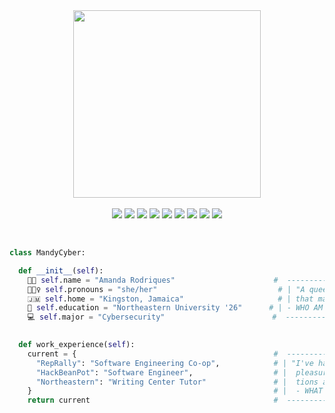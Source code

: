 <div align="center">
  <img src="https://github.com/Mandy-cyber/Mandy-cyber/assets/67931161/042fa0cd-e4bd-4cd6-8769-b69e5cf0cc38" height="300px"/>
</div>

<br>
<!-- <hr> -->

<div id="skills-icons" align="center">
  <a target="_blank" href="#"><img src="https://img.shields.io/badge/HTML-BLACK?style=for-the-badge&logo=HTML5&color=84e3c8" /></a>
  <a target="_blank" href="#"><img src="https://img.shields.io/badge/PYTHON-BLACK?style=for-the-badge&logo=Python&color=a8e6cf" /></a>
  <a target="_blank" href="#"><img src="https://img.shields.io/badge/C-BLACK?style=for-the-badge&logo=C&color=9FE2BF" /></a>
  <a target="_blank" href="#"><img src="https://img.shields.io/badge/JAVA-BLACK?style=for-the-badge&logo=Java&color=dcedc1" /></a>
  <a target="_blank" href="#"><img src="https://img.shields.io/badge/TYPESCRIPT-BLACK?style=for-the-badge&logo=Typescript&color=ffd3b6" /></a>
  <a target="_blank" href="#"><img src="https://img.shields.io/badge/CSS-BLACK?style=for-the-badge&logo=CSS3&color=fbdf9d" /></a>
  <a target="_blank" href="#"><img src="https://img.shields.io/badge/DR RACKET-BLACK?style=for-the-badge&logo=Racket&color=ffaaa5" /></a>
  <a target="_blank" href="#"><img src="https://img.shields.io/badge/NOTION-BLACK?style=for-the-badge&logo=Notion&color=ff8b94" /></a>
  <a target="_blank" href="#"><img src="https://img.shields.io/badge/CANVA-BLACK?style=for-the-badge&logo=Canva&color=ff7480" /></a>
</div>
  
<br>
  
<div align="left">

  ```python

  class MandyCyber:

    def __init__(self):                                      
      👧🏽 self.name = "Amanda Rodriques"                      #  ---------------------------------------------------
      🧚🏽‍♀️ self.pronouns = "she/her"                           # | "A queer, Black, STEM-loving girl from an island  |
      🇯🇲 self.home = "Kingston, Jamaica"                     # | that may (or may not) show up on your map."       |
      📔 self.education = "Northeastern University '26"      # | - WHO AM I                                        |
      💻 self.major = "Cybersecurity"                        #  ---------------------------------------------------
                         
  
    def work_experience(self):
      current = {                                            #  ---------------------------------------------------
        "RepRally": "Software Engineering Co-op",            # | "I've had the pleasure, and continue to have the  |
        "HackBeanPot": "Software Engineer",                  # |  pleasure of working with some amazing organiza-  |
        "Northeastern": "Writing Center Tutor"               # |  tions and individuals."                          |
      }                                                      # |  - WHAT I'VE DONE                                 |
      return current                                         #  ---------------------------------------------------

  ```

</div>

